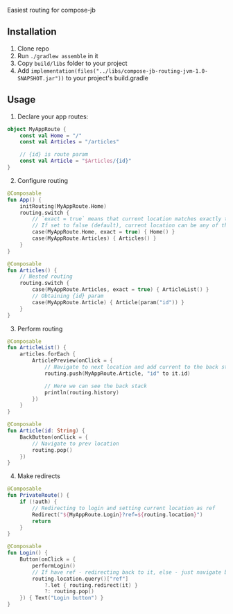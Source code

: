 Easiest routing for compose-jb

## Installation

1. Clone repo
2. Run `./gradlew assemble` in it
3. Copy `build/libs` folder to your project
4. Add `implementation(files("../libs/compose-jb-routing-jvm-1.0-SNAPSHOT.jar"))` to your project's build.gradle

## Usage

1. Declare your app routes:

```kotlin
object MyAppRoute {
    const val Home = "/"
    const val Articles = "/articles"

    // {id} is route param
    const val Article = "$Articles/{id}"
}
```

2. Configure routing

```kotlin
@Composable
fun App() {
    initRouting(MyAppRoute.Home)
    routing.switch {
        // `exact = true` means that current location matches exactly the given route.
        // If set to false (default), current location can be any of those that starts with the given route.
        case(MyAppRoute.Home, exact = true) { Home() }
        case(MyAppRoute.Articles) { Articles() }
    }
}

@Composable
fun Articles() {
    // Nested routing
    routing.switch {
        case(MyAppRoute.Articles, exact = true) { ArticleList() }
        // Obtaining {id} param
        case(MyAppRoute.Article) { Article(param("id")) }
    }
}
```

3. Perform routing

```kotlin
@Composable
fun ArticleList() {
    articles.forEach {
        ArticlePreview(onClick = {
            // Navigate to next location and add current to the back stack
            routing.push(MyAppRoute.Article, "id" to it.id)

            // Here we can see the back stack
            println(routing.history)
        })
    }
}

@Composable
fun Article(id: String) {
    BackButton(onClick = {
        // Navigate to prev location
        routing.pop()
    })
}
```

4. Make redirects

```kotlin
@Composable
fun PrivateRoute() {
    if (!auth) {
        // Redirecting to login and setting current location as ref
        Redirect("${MyAppRoute.Login}?ref=${routing.location}")
        return
    }
}

@Composable
fun Login() {
    Button(onClick = {
        performLogin()
        // If have ref - redirecting back to it, else - just navigate back
        routing.location.query()["ref"]
            ?.let { routing.redirect(it) }
            ?: routing.pop()
    }) { Text("Login button") }
}
```